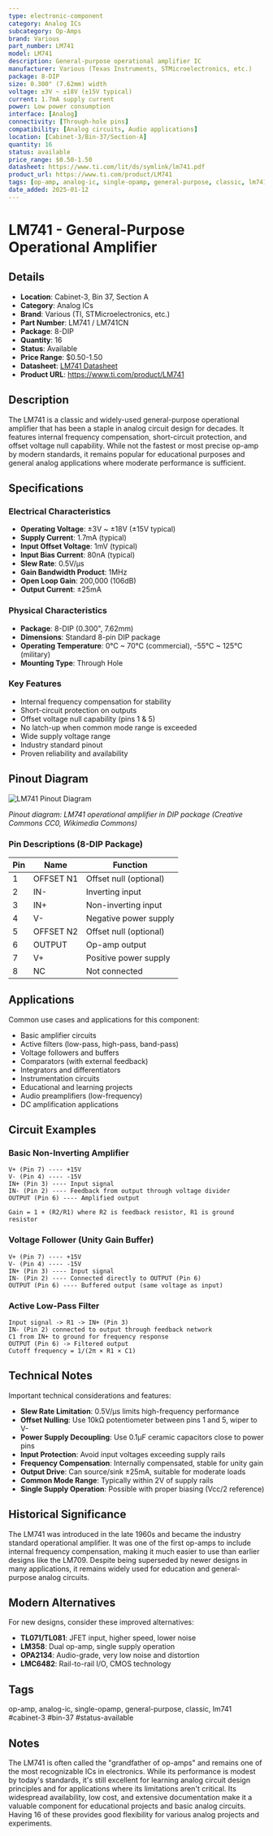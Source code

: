 ```yaml
---
type: electronic-component
category: Analog ICs
subcategory: Op-Amps
brand: Various
part_number: LM741
model: LM741
description: General-purpose operational amplifier IC
manufacturer: Various (Texas Instruments, STMicroelectronics, etc.)
package: 8-DIP
size: 0.300" (7.62mm) width
voltage: ±3V ~ ±18V (±15V typical)
current: 1.7mA supply current
power: Low power consumption
interface: [Analog]
connectivity: [Through-hole pins]
compatibility: [Analog circuits, Audio applications]
location: [Cabinet-3/Bin-37/Section-A]
quantity: 16
status: available
price_range: $0.50-1.50
datasheet: https://www.ti.com/lit/ds/symlink/lm741.pdf
product_url: https://www.ti.com/product/LM741
tags: [op-amp, analog-ic, single-opamp, general-purpose, classic, lm741, cabinet-3, bin-37, status-available]
date_added: 2025-01-12
---
```


# LM741 - General-Purpose Operational Amplifier

## Details

- **Location**: Cabinet-3, Bin 37, Section A
- **Category**: Analog ICs
- **Brand**: Various (TI, STMicroelectronics, etc.)
- **Part Number**: LM741 / LM741CN
- **Package**: 8-DIP
- **Quantity**: 16
- **Status**: Available
- **Price Range**: $0.50-1.50
- **Datasheet**: [LM741 Datasheet](https://www.ti.com/lit/ds/symlink/lm741.pdf)
- **Product URL**: https://www.ti.com/product/LM741

## Description

The LM741 is a classic and widely-used general-purpose operational amplifier that has been a staple in analog circuit design for decades. It features internal frequency compensation, short-circuit protection, and offset voltage null capability. While not the fastest or most precise op-amp by modern standards, it remains popular for educational purposes and general analog applications where moderate performance is sufficient.

## Specifications

### Electrical Characteristics
- **Operating Voltage**: ±3V ~ ±18V (±15V typical)
- **Supply Current**: 1.7mA (typical)
- **Input Offset Voltage**: 1mV (typical)
- **Input Bias Current**: 80nA (typical)
- **Slew Rate**: 0.5V/µs
- **Gain Bandwidth Product**: 1MHz
- **Open Loop Gain**: 200,000 (106dB)
- **Output Current**: ±25mA

### Physical Characteristics  
- **Package**: 8-DIP (0.300", 7.62mm)
- **Dimensions**: Standard 8-pin DIP package
- **Operating Temperature**: 0°C ~ 70°C (commercial), -55°C ~ 125°C (military)
- **Mounting Type**: Through Hole

### Key Features
- Internal frequency compensation for stability
- Short-circuit protection on outputs
- Offset voltage null capability (pins 1 & 5)
- No latch-up when common mode range is exceeded
- Wide supply voltage range
- Industry standard pinout
- Proven reliability and availability

## Pinout Diagram

![LM741 Pinout Diagram](../attachments/lm741-pinout-diagram.svg)

*Pinout diagram: LM741 operational amplifier in DIP package (Creative Commons CC0, Wikimedia Commons)*

### Pin Descriptions (8-DIP Package)

| Pin | Name | Function |
|-----|------|----------|
| 1 | OFFSET N1 | Offset null (optional) |
| 2 | IN- | Inverting input |
| 3 | IN+ | Non-inverting input |
| 4 | V- | Negative power supply |
| 5 | OFFSET N2 | Offset null (optional) |
| 6 | OUTPUT | Op-amp output |
| 7 | V+ | Positive power supply |
| 8 | NC | Not connected |

## Applications

Common use cases and applications for this component:
- Basic amplifier circuits
- Active filters (low-pass, high-pass, band-pass)
- Voltage followers and buffers
- Comparators (with external feedback)
- Integrators and differentiators
- Instrumentation circuits
- Educational and learning projects
- Audio preamplifiers (low-frequency)
- DC amplification applications

## Circuit Examples

### Basic Non-Inverting Amplifier
```
V+ (Pin 7) ---- +15V
V- (Pin 4) ---- -15V
IN+ (Pin 3) ---- Input signal
IN- (Pin 2) ---- Feedback from output through voltage divider
OUTPUT (Pin 6) ---- Amplified output

Gain = 1 + (R2/R1) where R2 is feedback resistor, R1 is ground resistor
```

### Voltage Follower (Unity Gain Buffer)
```
V+ (Pin 7) ---- +15V
V- (Pin 4) ---- -15V
IN+ (Pin 3) ---- Input signal
IN- (Pin 2) ---- Connected directly to OUTPUT (Pin 6)
OUTPUT (Pin 6) ---- Buffered output (same voltage as input)
```

### Active Low-Pass Filter
```
Input signal -> R1 -> IN+ (Pin 3)
IN- (Pin 2) connected to output through feedback network
C1 from IN+ to ground for frequency response
OUTPUT (Pin 6) -> Filtered output
Cutoff frequency = 1/(2π × R1 × C1)
```

## Technical Notes

Important technical considerations and features:
- **Slew Rate Limitation**: 0.5V/µs limits high-frequency performance
- **Offset Nulling**: Use 10kΩ potentiometer between pins 1 and 5, wiper to V-
- **Power Supply Decoupling**: Use 0.1µF ceramic capacitors close to power pins
- **Input Protection**: Avoid input voltages exceeding supply rails
- **Frequency Compensation**: Internally compensated, stable for unity gain
- **Output Drive**: Can source/sink ±25mA, suitable for moderate loads
- **Common Mode Range**: Typically within 2V of supply rails
- **Single Supply Operation**: Possible with proper biasing (Vcc/2 reference)

## Historical Significance

The LM741 was introduced in the late 1960s and became the industry standard operational amplifier. It was one of the first op-amps to include internal frequency compensation, making it much easier to use than earlier designs like the LM709. Despite being superseded by newer designs in many applications, it remains widely used for education and general-purpose analog circuits.

## Modern Alternatives

For new designs, consider these improved alternatives:
- **TL071/TL081**: JFET input, higher speed, lower noise
- **LM358**: Dual op-amp, single supply operation
- **OPA2134**: Audio-grade, very low noise and distortion
- **LMC6482**: Rail-to-rail I/O, CMOS technology

## Tags

op-amp, analog-ic, single-opamp, general-purpose, classic, lm741 #cabinet-3 #bin-37 #status-available

## Notes

The LM741 is often called the "grandfather of op-amps" and remains one of the most recognizable ICs in electronics. While its performance is modest by today's standards, it's still excellent for learning analog circuit design principles and for applications where its limitations aren't critical. Its widespread availability, low cost, and extensive documentation make it a valuable component for educational projects and basic analog circuits. Having 16 of these provides good flexibility for various analog projects and experiments.
